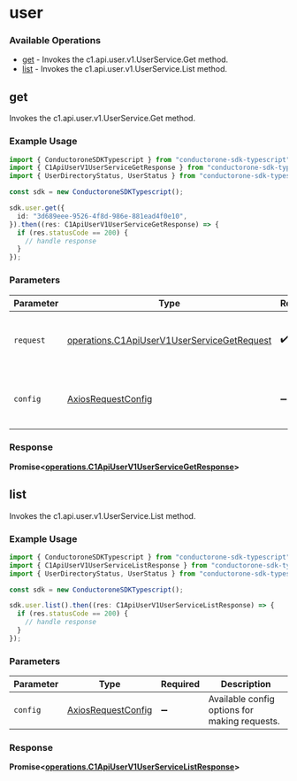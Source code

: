 # user

### Available Operations

* [get](#get) - Invokes the c1.api.user.v1.UserService.Get method.
* [list](#list) - Invokes the c1.api.user.v1.UserService.List method.

## get

Invokes the c1.api.user.v1.UserService.Get method.

### Example Usage

```typescript
import { ConductoroneSDKTypescript } from "conductorone-sdk-typescript";
import { C1ApiUserV1UserServiceGetResponse } from "conductorone-sdk-typescript/dist/sdk/models/operations";
import { UserDirectoryStatus, UserStatus } from "conductorone-sdk-typescript/dist/sdk/models/shared";

const sdk = new ConductoroneSDKTypescript();

sdk.user.get({
  id: "3d689eee-9526-4f8d-986e-881ead4f0e10",
}).then((res: C1ApiUserV1UserServiceGetResponse) => {
  if (res.statusCode == 200) {
    // handle response
  }
});
```

### Parameters

| Parameter                                                                                                  | Type                                                                                                       | Required                                                                                                   | Description                                                                                                |
| ---------------------------------------------------------------------------------------------------------- | ---------------------------------------------------------------------------------------------------------- | ---------------------------------------------------------------------------------------------------------- | ---------------------------------------------------------------------------------------------------------- |
| `request`                                                                                                  | [operations.C1ApiUserV1UserServiceGetRequest](../../models/operations/c1apiuserv1userservicegetrequest.md) | :heavy_check_mark:                                                                                         | The request object to use for the request.                                                                 |
| `config`                                                                                                   | [AxiosRequestConfig](https://axios-http.com/docs/req_config)                                               | :heavy_minus_sign:                                                                                         | Available config options for making requests.                                                              |


### Response

**Promise<[operations.C1ApiUserV1UserServiceGetResponse](../../models/operations/c1apiuserv1userservicegetresponse.md)>**


## list

Invokes the c1.api.user.v1.UserService.List method.

### Example Usage

```typescript
import { ConductoroneSDKTypescript } from "conductorone-sdk-typescript";
import { C1ApiUserV1UserServiceListResponse } from "conductorone-sdk-typescript/dist/sdk/models/operations";
import { UserDirectoryStatus, UserStatus } from "conductorone-sdk-typescript/dist/sdk/models/shared";

const sdk = new ConductoroneSDKTypescript();

sdk.user.list().then((res: C1ApiUserV1UserServiceListResponse) => {
  if (res.statusCode == 200) {
    // handle response
  }
});
```

### Parameters

| Parameter                                                    | Type                                                         | Required                                                     | Description                                                  |
| ------------------------------------------------------------ | ------------------------------------------------------------ | ------------------------------------------------------------ | ------------------------------------------------------------ |
| `config`                                                     | [AxiosRequestConfig](https://axios-http.com/docs/req_config) | :heavy_minus_sign:                                           | Available config options for making requests.                |


### Response

**Promise<[operations.C1ApiUserV1UserServiceListResponse](../../models/operations/c1apiuserv1userservicelistresponse.md)>**

